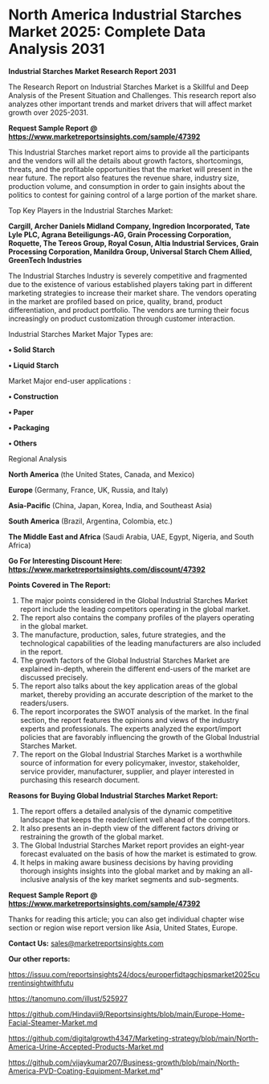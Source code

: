 # North America Industrial Starches Market 2025: Complete Data Analysis 2031

<strong>Industrial Starches Market Research Report 2031</strong>

The Research Report on Industrial Starches Market is a Skillful and Deep Analysis of the Present Situation and Challenges. This research report also analyzes other important trends and market drivers that will affect market growth over 2025-2031.

<strong>Request Sample Report @ <a href=https://www.marketreportsinsights.com/sample/47392>https://www.marketreportsinsights.com/sample/47392</a></strong>

This Industrial Starches market report aims to provide all the participants and the vendors will all the details about growth factors, shortcomings, threats, and the profitable opportunities that the market will present in the near future. The report also features the revenue share, industry size, production volume, and consumption in order to gain insights about the politics to contest for gaining control of a large portion of the market share.

Top Key Players in the Industrial Starches Market:

<strong>Cargill, Archer Daniels Midland Company, Ingredion Incorporated, Tate Lyle PLC, Agrana Beteiligungs-AG, Grain Processing Corporation, Roquette, The Tereos Group, Royal Cosun, Altia Industrial Services, Grain Processing Corporation, Manildra Group, Universal Starch Chem Allied, GreenTech Industries</strong>

The Industrial Starches Industry is severely competitive and fragmented due to the existence of various established players taking part in different marketing strategies to increase their market share. The vendors operating in the market are profiled based on price, quality, brand, product differentiation, and product portfolio. The vendors are turning their focus increasingly on product customization through customer interaction.

Industrial Starches Market Major Types are:

<strong>•  Solid Starch

•  Liquid Starch</strong>

Market Major end-user applications :

<strong>•  Construction

•  Paper

•  Packaging

•  Others</strong>

Regional Analysis

</u><strong><b>North America</b></strong> (the United States, Canada, and Mexico)

<strong><b>Europe </b></strong>(Germany, France, UK, Russia, and Italy)

<strong><b>Asia-Pacific</b></strong> (China, Japan, Korea, India, and Southeast Asia)

<strong><b>South America</b></strong> (Brazil, Argentina, Colombia, etc.)

<strong><b>The Middle East and Africa</b></strong> (Saudi Arabia, UAE, Egypt, Nigeria, and South Africa)

<strong>Go For Interesting Discount Here: <a href=https://www.marketreportsinsights.com/discount/47392>https://www.marketreportsinsights.com/discount/47392</a></strong>

<strong>Points Covered in The Report:</strong>
<ol>
  <li>The major points considered in the Global Industrial Starches Market report include the leading competitors operating in the global market.</li>
  <li>The report also contains the company profiles of the players operating in the global market.</li>
  <li>The manufacture, production, sales, future strategies, and the technological capabilities of the leading manufacturers are also included in the report.</li>
  <li>The growth factors of the Global Industrial Starches Market are explained in-depth, wherein the different end-users of the market are discussed precisely.</li>
  <li>The report also talks about the key application areas of the global market, thereby providing an accurate description of the market to the readers/users.</li>
  <li>The report incorporates the SWOT analysis of the market. In the final section, the report features the opinions and views of the industry experts and professionals. The experts analyzed the export/import policies that are favorably influencing the growth of the Global Industrial Starches Market.</li>
  <li>The report on the Global Industrial Starches Market is a worthwhile source of information for every policymaker, investor, stakeholder, service provider, manufacturer, supplier, and player interested in purchasing this research document.</li>
</ol>
<strong>Reasons for Buying Global Industrial Starches Market Report:</strong>

<ol>
  <li>The report offers a detailed analysis of the dynamic competitive landscape that keeps the reader/client well ahead of the competitors.</li>
  <li>It also presents an in-depth view of the different factors driving or restraining the growth of the global market.</li>
  <li>The Global Industrial Starches Market report provides an eight-year forecast evaluated on the basis of how the market is estimated to grow.</li>
  <li>It helps in making aware business decisions by having providing thorough insights insights into the global market and by making an all-inclusive analysis of the key market segments and sub-segments.</li>
</ol>
<strong>Request Sample Report @ <a href=https://www.marketreportsinsights.com/sample/47392>https://www.marketreportsinsights.com/sample/47392</a></strong>


Thanks for reading this article; you can also get individual chapter wise section or region wise report version like Asia, United States, Europe.

<strong>Contact Us:</strong>
sales@marketreportsinsights.com

<strong>Our other reports:</strong>

<a href=https://issuu.com/reportsinsights24/docs/europerfidtagchipsmarket2025currentinsightwithfutu>https://issuu.com/reportsinsights24/docs/europerfidtagchipsmarket2025currentinsightwithfutu</a>

<a href=https://tanomuno.com/illust/525927>https://tanomuno.com/illust/525927</a>

<a href=https://github.com/Hindavii9/Reportsinsights/blob/main/Europe-Home-Facial-Steamer-Market.md>https://github.com/Hindavii9/Reportsinsights/blob/main/Europe-Home-Facial-Steamer-Market.md</a>

<a href=https://github.com/digitalgrowth4347/Marketing-strategy/blob/main/North-America-Urine-Accepted-Products-Market.md>https://github.com/digitalgrowth4347/Marketing-strategy/blob/main/North-America-Urine-Accepted-Products-Market.md</a>

<a href=https://github.com/vijaykumar207/Business-growth/blob/main/North-America-PVD-Coating-Equipment-Market.md>https://github.com/vijaykumar207/Business-growth/blob/main/North-America-PVD-Coating-Equipment-Market.md</a>"
